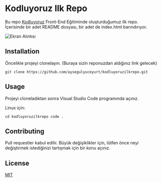 # Kodluyoruz Ilk Repo

Bu repo [Kodluyoruz](https://kodluyoruz.org/) Front-End Eğitiminde oluşturduğumuz ilk repo. İçerisinde bir adet README dosyası, bir adet de index.html barındırıyor.

![Ekran Alıntısı](https://user-images.githubusercontent.com/125260677/220093311-ce66e11e-ee74-40d0-9268-76e1d2f63113.JPG)

## Installation

Öncelikle projeyi clonelayın. (Buraya sizin reponuzdan aldığınız link gelecek)

`git clone https://github.com/aysegulyuceyurt/kodluyoruzilkrepo.git`

## Usage 

Projeyi cloneladıktan sonra Visual Studio Code programında açınız.

Linux için:

`cd kodluyoruzilkrepo
code .`

## Contributing

Pull requestler kabul edilir. Büyük değişiklikler için, lütfen önce neyi değiştirmek istediğinizi tartışmak için bir konu açınız.

## License 

[MIT](https://choosealicense.com/licenses/mit/)


